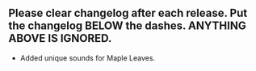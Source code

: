 Please clear changelog after each release.
Put the changelog BELOW the dashes. ANYTHING ABOVE IS IGNORED.
-----------------
- Added unique sounds for Maple Leaves.
